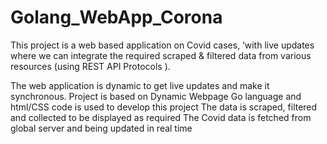 # Golang_WebApp_Corona
This project is a web based application on Covid cases, ‘with live updates where we can integrate the required scraped & filtered data from various resources (using REST API Protocols ).

The web application is dynamic to get live updates and make it synchronous.
Project is based on Dynamic Webpage 
Go language and html/CSS code is used to develop this project
The data is scraped, filtered and collected to be displayed as required
The Covid data is fetched from global server and being updated in real time
